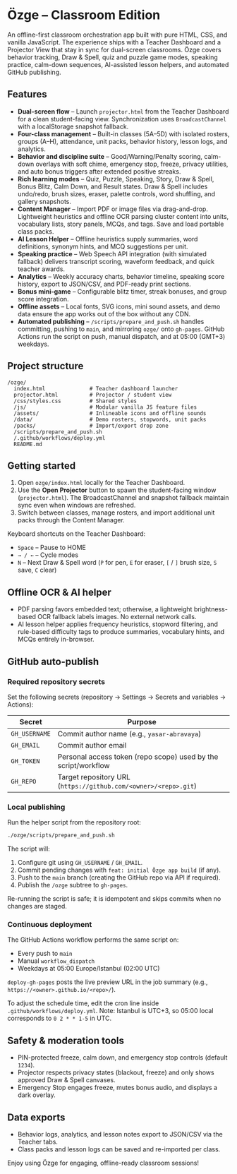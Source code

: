 # Özge – Classroom Edition

An offline-first classroom orchestration app built with pure HTML, CSS, and vanilla JavaScript. The experience ships with a Teacher Dashboard and a Projector View that stay in sync for dual-screen classrooms. Özge covers behavior tracking, Draw & Spell, quiz and puzzle game modes, speaking practice, calm-down sequences, AI-assisted lesson helpers, and automated GitHub publishing.

## Features

- **Dual-screen flow** – Launch `projector.html` from the Teacher Dashboard for a clean student-facing view. Synchronization uses `BroadcastChannel` with a localStorage snapshot fallback.
- **Four-class management** – Built-in classes (5A–5D) with isolated rosters, groups (A–H), attendance, unit packs, behavior history, lesson logs, and analytics.
- **Behavior and discipline suite** – Good/Warning/Penalty scoring, calm-down overlays with soft chime, emergency stop, freeze, privacy utilities, and auto bonus triggers after extended positive streaks.
- **Rich learning modes** – Quiz, Puzzle, Speaking, Story, Draw & Spell, Bonus Blitz, Calm Down, and Result states. Draw & Spell includes undo/redo, brush sizes, eraser, palette controls, word shuffling, and gallery snapshots.
- **Content Manager** – Import PDF or image files via drag-and-drop. Lightweight heuristics and offline OCR parsing cluster content into units, vocabulary lists, story panels, MCQs, and tags. Save and load portable class packs.
- **AI Lesson Helper** – Offline heuristics supply summaries, word definitions, synonym hints, and MCQ suggestions per unit.
- **Speaking practice** – Web Speech API integration (with simulated fallback) delivers transcript scoring, waveform feedback, and quick teacher awards.
- **Analytics** – Weekly accuracy charts, behavior timeline, speaking score history, export to JSON/CSV, and PDF-ready print sections.
- **Bonus mini-game** – Configurable blitz timer, streak bonuses, and group score integration.
- **Offline assets** – Local fonts, SVG icons, mini sound assets, and demo data ensure the app works out of the box without any CDN.
- **Automated publishing** – `/scripts/prepare_and_push.sh` handles committing, pushing to `main`, and mirroring `ozge/` onto `gh-pages`. GitHub Actions run the script on push, manual dispatch, and at 05:00 (GMT+3) weekdays.

## Project structure

```
/ozge/
  index.html              # Teacher dashboard launcher
  projector.html          # Projector / student view
  /css/styles.css         # Shared styles
  /js/                    # Modular vanilla JS feature files
  /assets/                # Inlineable icons and offline sounds
  /data/                  # Demo rosters, stopwords, unit packs
  /packs/                 # Import/export drop zone
  /scripts/prepare_and_push.sh
  /.github/workflows/deploy.yml
  README.md
```

## Getting started

1. Open `ozge/index.html` locally for the Teacher Dashboard.
2. Use the **Open Projector** button to spawn the student-facing window (`projector.html`). The BroadcastChannel and snapshot fallback maintain sync even when windows are refreshed.
3. Switch between classes, manage rosters, and import additional unit packs through the Content Manager.

Keyboard shortcuts on the Teacher Dashboard:

- `Space` – Pause to HOME
- `→ / ←` – Cycle modes
- `N` – Next Draw & Spell word (`P` for pen, `E` for eraser, `[` / `]` brush size, `S` save, `C` clear)

## Offline OCR & AI helper

- PDF parsing favors embedded text; otherwise, a lightweight brightness-based OCR fallback labels images. No external network calls.
- AI lesson helper applies frequency heuristics, stopword filtering, and rule-based difficulty tags to produce summaries, vocabulary hints, and MCQs entirely in-browser.

## GitHub auto-publish

### Required repository secrets

Set the following secrets (repository → Settings → Secrets and variables → Actions):

| Secret | Purpose |
| ------ | ------- |
| `GH_USERNAME` | Commit author name (e.g., `yasar-abravaya`) |
| `GH_EMAIL` | Commit author email |
| `GH_TOKEN` | Personal access token (repo scope) used by the script/workflow |
| `GH_REPO` | Target repository URL (`https://github.com/<owner>/<repo>.git`) |

### Local publishing

Run the helper script from the repository root:

```bash
./ozge/scripts/prepare_and_push.sh
```

The script will:

1. Configure git using `GH_USERNAME` / `GH_EMAIL`.
2. Commit pending changes with `feat: initial Özge app build` (if any).
3. Push to the `main` branch (creating the GitHub repo via API if required).
4. Publish the `/ozge` subtree to `gh-pages`.

Re-running the script is safe; it is idempotent and skips commits when no changes are staged.

### Continuous deployment

The GitHub Actions workflow performs the same script on:

- Every push to `main`
- Manual `workflow_dispatch`
- Weekdays at 05:00 Europe/Istanbul (02:00 UTC)

`deploy-gh-pages` posts the live preview URL in the job summary (e.g., `https://<owner>.github.io/<repo>/`).

To adjust the schedule time, edit the cron line inside `.github/workflows/deploy.yml`. Note: Istanbul is UTC+3, so 05:00 local corresponds to `0 2 * * 1-5` in UTC.

## Safety & moderation tools

- PIN-protected freeze, calm down, and emergency stop controls (default `1234`).
- Projector respects privacy states (blackout, freeze) and only shows approved Draw & Spell canvases.
- Emergency Stop engages freeze, mutes bonus audio, and displays a dark overlay.

## Data exports

- Behavior logs, analytics, and lesson notes export to JSON/CSV via the Teacher tabs.
- Class packs and lesson logs can be saved and re-imported per class.

Enjoy using Özge for engaging, offline-ready classroom sessions!
